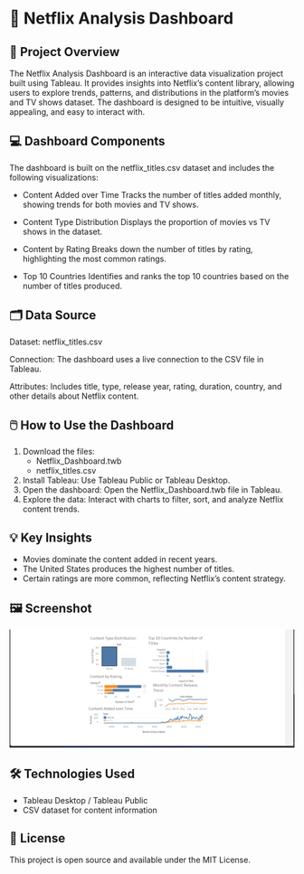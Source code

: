 # 🧠 Netflix Analysis Dashboard
## 🎯 Project Overview

The Netflix Analysis Dashboard is an interactive data visualization project built using Tableau. It provides insights into Netflix’s content library, allowing users to explore trends, patterns, and distributions in the platform’s movies and TV shows dataset. The dashboard is designed to be intuitive, visually appealing, and easy to interact with.

## 💻 Dashboard Components
The dashboard is built on the netflix_titles.csv dataset and includes the following visualizations:

- Content Added over Time
Tracks the number of titles added monthly, showing trends for both movies and TV shows.

- Content Type Distribution
Displays the proportion of movies vs TV shows in the dataset.

- Content by Rating
Breaks down the number of titles by rating, highlighting the most common ratings.

- Top 10 Countries
Identifies and ranks the top 10 countries based on the number of titles produced.

## 🗂️ Data Source

Dataset: netflix_titles.csv

Connection: The dashboard uses a live connection to the CSV file in Tableau.

Attributes: Includes title, type, release year, rating, duration, country, and other details about Netflix content.

## 🖱️ How to Use the Dashboard
1. Download the files:
   - Netflix_Dashboard.twb
   - netflix_titles.csv
2. Install Tableau: Use Tableau Public or Tableau Desktop.
3. Open the dashboard: Open the Netflix_Dashboard.twb file in Tableau.
4. Explore the data: Interact with charts to filter, sort, and analyze Netflix content trends.

## 💡 Key Insights
- Movies dominate the content added in recent years.
- The United States produces the highest number of titles.
- Certain ratings are more common, reflecting Netflix’s content strategy.

## 🖼️ Screenshot
![Netflix Dashboard](screenshot.png)


## 🛠️ Technologies Used
- Tableau Desktop / Tableau Public
- CSV dataset for content information

## 📝 License
This project is open source and available under the MIT License.
